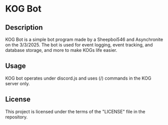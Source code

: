 # KOG Bot 

## Description
KOG Bot is a simple bot program made by a Sheepboi546 and Asynchronite on the 3/3/2025. The bot is used for event logging, event tracking, and database storage, and more to make KOGs life easier.

## Usage
KOG bot operates under discord.js and uses (/) commands in the KOG server only.

## License
This project is licensed under the terms of the "LICENSE" file in the repository.
